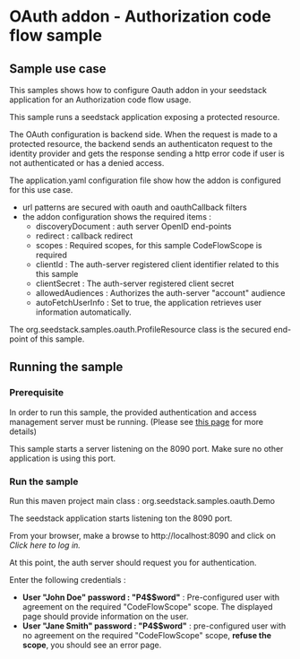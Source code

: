 # OAuth addon - Authorization code flow sample

## Sample use case

This samples shows how to configure Oauth addon in your seedstack application for an Authorization code flow usage.

This sample runs a seedstack application exposing a protected resource.

The OAuth configuration is backend side. When the request is made to a protected resource, the backend sends an authenticaton request to the identity provider and gets the response sending a http error code if user is not authenticated or has a denied access.

The application.yaml configuration file show how the addon is configured for this use case.

* url patterns are secured with oauth and oauthCallback filters
* the addon configuration shows the required items :
    * discoveryDocument : auth server OpenID end-points
    * redirect : callback redirect
    * scopes : Required scopes, for this sample CodeFlowScope is required
    * clientId : The auth-server registered client identifier related to this this sample
    * clientSecret : The auth-server registered client secret
    * allowedAudiences : Authorizes the auth-server "account" audience    
    * autoFetchUserInfo : Set to true, the application retrieves user information automatically.
    
The org.seedstack.samples.oauth.ProfileResource class is the secured end-point of this sample.


## Running the sample

### Prerequisite

In order to run this sample, the provided authentication and access management server must be running. (Please see [this page](https://github.com/seedstack/samples/tree/master/addons/oauth) for more details)

This sample starts a server listening on the 8090 port. Make sure no other application is using this port.

### Run the sample

Run this maven project main class : org.seedstack.samples.oauth.Demo

The seedstack application starts listening ton the 8090 port.

From your browser, make a browse to http://localhost:8090 and click on *Click here to log in.*

At this point, the auth server should request you for authentication.

Enter the following credentials :
 
* **User "John Doe" password : "P4$$word"** : Pre-configured user with agreement on the required "CodeFlowScope" scope. The displayed page should provide information on the user.
* **User "Jane Smith" password : "P4$$word"** : pre-configured user with no agreement on the required "CodeFlowScope" scope, **refuse the scope**, you should see an error page.